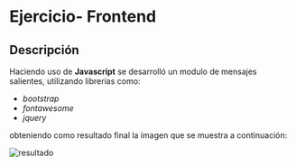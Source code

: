 # Ejercicio- Frontend

## Descripción

Haciendo uso de **Javascript** se desarrolló un modulo de mensajes salientes, utilizando librerias como: 

* *bootstrap* 
* *fontawesome*
* *jquery*

obteniendo como resultado final la imagen que se muestra a continuación:

![resultado](https://user-images.githubusercontent.com/61333059/148494683-832f8a9d-3fd1-42b2-b69a-65e83fd4ead7.PNG)

